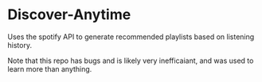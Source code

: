 # Discover-Anytime

Uses the spotify API to generate recommended playlists based on listening history.

Note that this repo has bugs and is likely very inefficaiant, and was used to learn more than anything.
